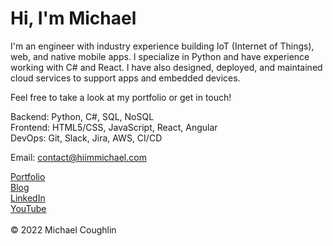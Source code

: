# Hi, I'm Michael

I'm an engineer with industry experience building IoT (Internet of Things), web, and native mobile apps. I specialize in Python and have experience working with C# and React. I have also designed, deployed, and maintained cloud services to support apps and embedded devices.

Feel free to take a look at my portfolio or get in touch!

Backend: Python, C#, SQL, NoSQL <br /> 
Frontend: HTML5/CSS, JavaScript, React, Angular<br /> 
DevOps: Git, Slack, Jira, AWS, CI/CD

Email: contact@hiimmichael.com

[Portfolio](http://hiimmichael.com) <br /> 
[Blog](http://blog.hiimmichael.com) <br /> 
[LinkedIn](https://www.linkedin.com/in/hiimmichael/) <br />
[YouTube](https://www.youtube.com/channel/UCZwc7R-YvTEKMJgr2ftkSyg) <br />
<br />
© 2022 Michael Coughlin
